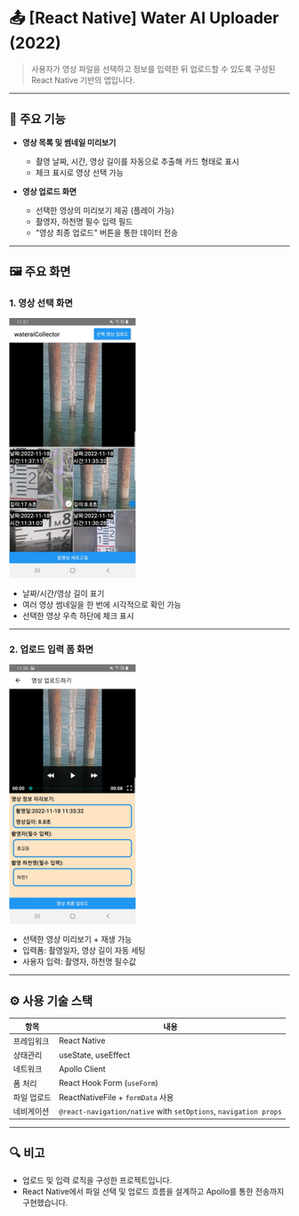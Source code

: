 # 📤 [React Native] Water AI Uploader (2022)

> 사용자가 영상 파일을 선택하고 정보를 입력한 뒤 업로드할 수 있도록 구성된 React Native 기반의 앱입니다.

---

## 📱 주요 기능

- **영상 목록 및 썸네일 미리보기**

  - 촬영 날짜, 시간, 영상 길이를 자동으로 추출해 카드 형태로 표시
  - 체크 표시로 영상 선택 가능

- **영상 업로드 화면**
  - 선택한 영상의 미리보기 제공 (플레이 가능)
  - 촬영자, 하천명 필수 입력 필드
  - "영상 최종 업로드" 버튼을 통한 데이터 전송

---

## 🖼️ 주요 화면

### 1. 영상 선택 화면

<img src="assets/img/selectScreen.png" width="45%" />

- 날짜/시간/영상 길이 표기
- 여러 영상 썸네일을 한 번에 시각적으로 확인 가능
- 선택한 영상 우측 하단에 체크 표시

---

### 2. 업로드 입력 폼 화면

<img src="assets/img/uploadScreen.png" width="45%" />

- 선택한 영상 미리보기 + 재생 가능
- 입력폼: 촬영일자, 영상 길이 자동 세팅
- 사용자 입력: 촬영자, 하천명 필수값

---

## ⚙️ 사용 기술 스택

| 항목        | 내용                                                             |
| ----------- | ---------------------------------------------------------------- |
| 프레임워크  | React Native                                                     |
| 상태관리    | useState, useEffect                                              |
| 네트워크    | Apollo Client                                                    |
| 폼 처리     | React Hook Form (`useForm`)                                      |
| 파일 업로드 | ReactNativeFile + `formData` 사용                                |
| 네비게이션  | `@react-navigation/native` with `setOptions`, `navigation props` |

---

## 🔍 비고

- 업로드 및 입력 로직을 구성한 프로젝트입니다.
- React Native에서 파일 선택 및 업로드 흐름을 설계하고 Apollo를 통한 전송까지 구현했습니다.
